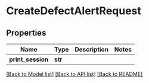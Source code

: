 # CreateDefectAlertRequest

## Properties
Name | Type | Description | Notes
------------ | ------------- | ------------- | -------------
**print_session** | **str** |  | 

[[Back to Model list]](../README.md#documentation-for-models) [[Back to API list]](../README.md#documentation-for-api-endpoints) [[Back to README]](../README.md)


